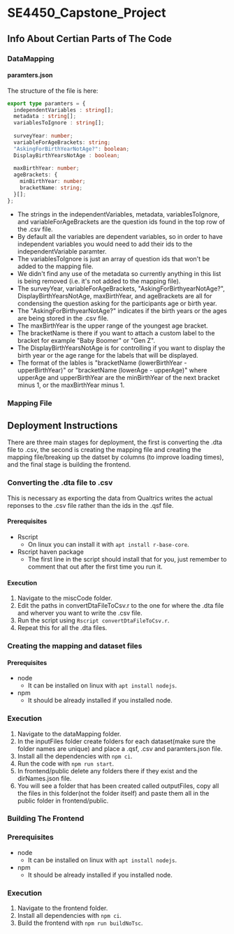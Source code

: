 # SE4450_Capstone_Project
## Info About Certian Parts of The Code
### DataMapping
#### paramters.json
The structure of the file is here:
```typescript
export type paramters = {
  independentVariables : string[];
  metadata : string[];
  variablesToIgnore : string[];
  
  surveyYear: number;
  variableForAgeBrackets: string;
  "AskingForBirthYearNotAge?": boolean;
  DisplayBirthYearsNotAge : boolean;
  
  maxBirthYear: number;
  ageBrackets: {
    minBirthYear: number;
    bracketName: string;
  }[];
};
```
- The strings in the independentVariables, metadata, variablesToIgnore, and variableForAgeBrackets are the question ids found in the top row of the .csv file.
- By default all the variables are dependent variables, so in order to have independent variables you would need to add their ids to the independentVariable paramter.
- The variablesToIgnore is just an array of question ids that won't be added to the mapping file.
- We didn't find any use of the metadata so currently anything in this list is being removed (i.e. it's not added to the mapping file). 
- The surveyYear, variableForAgeBrackets, "AskingForBirthyearNotAge?", DisplayBirthYearsNotAge, maxBirthYear, and ageBrackets are all for condensing the question asking for the participants age or birth year.
- The "AskingForBirthyearNotAge?" indicates if the birth years or the ages are being stored in the .csv file.
- The maxBirthYear is the upper range of the youngest age bracket.
- The bracketName is there if you want to attach a custom label to the bracket for example "Baby Boomer" or "Gen Z".
- The DisplayBirthYearsNotAge is for controlling if you want to display the birth year or the age range for the labels that will be displayed.
- The format of the lables is "bracketName (lowerBirthYear - upperBirthYear)" or "bracketName (lowerAge - upperAge)" where upperAge and upperBirthYear are the minBirthYear of the next bracket minus 1, or the maxBirthYear minus 1.


### Mapping File

## Deployment Instructions
There are three main stages for deployment, the first is converting the .dta file to .csv, the second is creating the mapping file and creating the mapping file/breaking up the datset by columns (to improve loading times), and the final stage is building the frontend.

### Converting the .dta file to .csv
This is necessary as exporting the data from Qualtrics writes the actual reponses to the .csv file rather than the ids in the .qsf file.
#### Prerequisites
- Rscript 
  - On linux you can install it with `apt install r-base-core`.
- Rscript haven package 
  - The first line in the script should install that for you, just remember to comment that out after the first time you run it.

#### Execution
1. Navigate to the miscCode folder.
2. Edit the paths in convertDtaFileToCsv.r to the one for where the .dta file and wherver you want to write the .csv file.
3. Run the script using `Rscript convertDtaFileToCsv.r`.
4. Repeat this for all the .dta files.


### Creating the mapping and dataset files
#### Prerequisites
- node
  - It can be installed on linux with `apt install nodejs`. 
- npm
  - It should be already installed if you installed node.

### Execution
1. Navigate to the dataMapping folder.
2. In the inputFiles folder create folders for each dataset(make sure the folder names are unique) and place a .qsf, .csv and paramters.json file.
3. Install all the dependencies with `npm ci`.
4. Run the code with `npm run start`.
5. In frontend/public delete any folders there if they exist and the dirNames.json file.
6. You will see a folder that has been created called outputFiles, copy all the files in this folder(not the folder itself) and paste them all in the public folder in frontend/public.


### Building The Frontend
### Prerequisites
- node
  - It can be installed on linux with `apt install nodejs`. 
- npm
  - It should be already installed if you installed node.

### Execution
1. Navigate to the frontend folder.
2. Install all dependencies with `npm ci`.
3. Build the frontend with `npm run buildNoTsc`.
